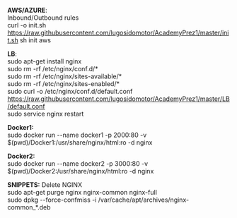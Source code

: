 **AWS/AZURE**:<br/>
Inbound/Outbound rules<br/>
curl -o init.sh https://raw.githubusercontent.com/lugosidomotor/AcademyPrez1/master/init.sh
sh init aws

**LB**:<br/>
sudo apt-get install nginx <br/>
sudo rm -rf /etc/nginx/conf.d/* <br/>
sudo rm -rf /etc/nginx/sites-available/* <br/>
sudo rm -rf /etc/nginx/sites-enabled/* <br/>
sudo curl -o /etc/nginx/conf.d/default.conf https://raw.githubusercontent.com/lugosidomotor/AcademyPrez1/master/LB/default.conf<br/>
sudo service nginx restart

**Docker1:**<br/>
sudo docker run --name docker1 -p 2000:80 -v $(pwd)/Docker1:/usr/share/nginx/html:ro -d nginx

**Docker2:**<br/>
sudo docker run --name docker2 -p 3000:80 -v $(pwd)/Docker2:/usr/share/nginx/html:ro -d nginx


**SNIPPETS:**
Delete NGINX <br/>
sudo apt-get purge nginx nginx-common nginx-full <br/>
sudo dpkg --force-confmiss -i /var/cache/apt/archives/nginx-common_*.deb <br/>
